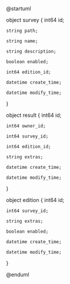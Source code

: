 @startuml

object survey {
    int64 id;

    string path;

    string name;

    string description;

    boolean enabled;

    int64 edition_id;

    datetime create_time;

    datetime modify_time;
}

object result {
    int64 id;

    int64 owner_id;

    int64 survey_id;

    int64 edition_id;

    string extras;

    datetime create_time;

    datetime modify_time;
}

object edition {
    int64 id;

    int64 survey_id;

    string extras;

    boolean enabled;

    datetime create_time;

    datetime modify_time;
}


@enduml